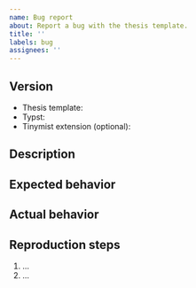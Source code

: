 ```yaml
---
name: Bug report
about: Report a bug with the thesis template.
title: ''
labels: bug
assignees: ''
---
```


## Version

- Thesis template: <!-- example: "d0a290193eb5c5a3f7565a12edf2a6b3ef99a6ef" -->
- Typst: <!-- example: "v0.13.1" -->
- Tinymist extension (optional): <!-- example: "0.13.22" -->

## Description

<!-- Describe the bug you experienced -->

## Expected behavior

<!-- What behavior did you expect? -->

## Actual behavior

<!-- What happened instead? -->
<!-- Include error messages, screenshots of the rendered output, or the created PDF -->

## Reproduction steps

<!-- Provide exact reproduction steps for reproducing the bug -->
<!-- If you have a small demo Git project, link to it here and provide the `typst compile ...` command you used -->

1. ...
2. ...
